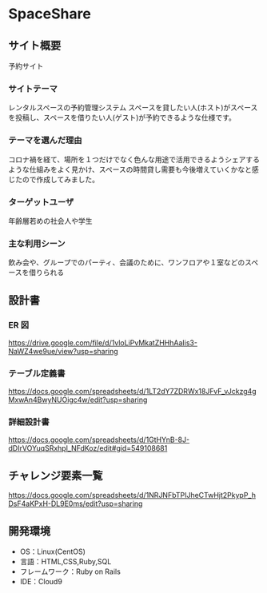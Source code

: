 # SpaceShare

## サイト概要

予約サイト

### サイトテーマ

レンタルスペースの予約管理システム
スペースを貸したい人(ホスト)がスペースを投稿し、スペースを借りたい人(ゲスト)が予約できるような仕様です。

### テーマを選んだ理由

コロナ禍を経て、場所を１つだけでなく色んな用途で活用できるようシェアするような仕組みをよく見かけ、スペースの時間貸し需要も今後増えていくかなと感じたので作成してみました。

### ターゲットユーザ

年齢層若めの社会人や学生

### 主な利用シーン

飲み会や、グループでのパーティ、会議のために、ワンフロアや１室などのスペースを借りられる

## 設計書

### ER 図

https://drive.google.com/file/d/1vloLiPvMkatZHHhAaIis3-NaWZ4we9ue/view?usp=sharing

### テーブル定義書

https://docs.google.com/spreadsheets/d/1LT2dY7ZDRWx18JFvF_vJckzg4gMxwAn4BwyNUOigc4w/edit?usp=sharing

### 詳細設計書

https://docs.google.com/spreadsheets/d/1GtHYnB-8J-dDIrVOYuqSRxhpl_NFdKoz/edit#gid=549108681

## チャレンジ要素一覧

https://docs.google.com/spreadsheets/d/1NRJNFbTPIJheCTwHjt2PkypP_hDsF4aKPxH-DL9E0ms/edit?usp=sharing

## 開発環境

- OS：Linux(CentOS)
- 言語：HTML,CSS,Ruby,SQL
- フレームワーク：Ruby on Rails
- IDE：Cloud9
